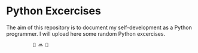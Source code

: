 # Python Excercises

The aim of this repository is to document my self-development as a Python programmer. I will upload here some random Python excercises.

              🐛 🔜 🦋
